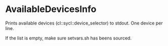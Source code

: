 # AvailableDevicesInfo

Prints available devices (cl::sycl::device_selector) to stdout. One device per line.

If the list is empty, make sure setvars.sh has beens sourced.